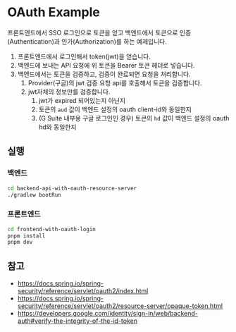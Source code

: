 # OAuth Example

프론트엔드에서 SSO 로그인으로 토큰을 얻고 백엔드에서 토큰으로 인증(Authentication)과 인가(Authorization)를 하는 예제입니다.

1. 프론트엔드에서 로그인해서 token(jwt)을 얻습니다.
2. 백엔드에 보내는 API 요청에 위 토큰을 Bearer 토큰 헤더로 넣습니다.
3. 백엔드에서는 토큰을 검증하고, 검증이 완료되면 요청을 처리합니다.
   1. Provider(구글)의 jwt 검증 요청 api를 호출해서 토큰을 검증합니다.
   2. jwt자체의 정보만를 검증합니다.
      1. jwt가 expired 되어있는지 아닌지
      2. 토큰의 `aud` 값이 백엔드 설정의 oauth client-id와 동일한지 
      3. (G Suite 내부용 구글 로그인인 경우) 토큰의 `hd` 값이 백엔드 설정의 oauth hd와 동일한지

## 실행

### 백엔드

```bash
cd backend-api-with-oauth-resource-server
./gradlew bootRun
```

### 프론트엔드

```bash
cd frontend-with-oauth-login
pnpm install
pnpm dev
```

## 참고

- https://docs.spring.io/spring-security/reference/servlet/oauth2/index.html
- https://docs.spring.io/spring-security/reference/servlet/oauth2/resource-server/opaque-token.html
- https://developers.google.com/identity/sign-in/web/backend-auth#verify-the-integrity-of-the-id-token